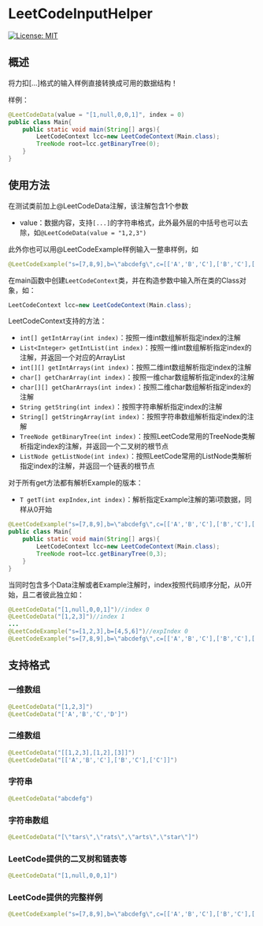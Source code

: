 # LeetCodeInputHelper
 [![License: MIT](https://img.shields.io/badge/License-MIT-yellow.svg)](https://opensource.org/licenses/MIT)
## 概述
将力扣[...]格式的输入样例直接转换成可用的数据结构！

样例：
```java
@LeetCodeData(value = "[1,null,0,0,1]", index = 0)
public class Main{
    public static void main(String[] args){
        LeetCodeContext lcc=new LeetCodeContext(Main.class);
        TreeNode root=lcc.getBinaryTree(0);
    }
}
```

## 使用方法
在测试类前加上@LeetCodeData注解，该注解包含1个参数
- value：数据内容，支持`[...]`的字符串格式，此外最外层的中括号也可以去除，如`@LeetCodeData(value = "1,2,3")
`

此外你也可以用@LeetCodeExample样例输入一整串样例，如
```java
@LeetCodeExample("s=[7,8,9],b=\"abcdefg\",c=[['A','B','C'],['B','C'],['C']],d=[1,null,0,0,1]")
```

在main函数中创建`LeetCodeContext`类，并在构造参数中输入所在类的Class对象，如：
```java
LeetCodeContext lcc=new LeetCodeContext(Main.class);
```

LeetCodeContext支持的方法：
- `int[] getIntArray(int index)`：按照一维int数组解析指定index的注解
- `List<Integer> getIntList(int index)`：按照一维int数组解析指定index的注解，并返回一个对应的ArrayList
- `int[][] getIntArrays(int index)`：按照二维int数组解析指定index的注解
- `char[] getCharArray(int index)`：按照一维char数组解析指定index的注解
- `char[][] getCharArrays(int index)`：按照二维char数组解析指定index的注解
- `String getString(int index)`：按照字符串解析指定index的注解
- `String[] getStringArray(int index)`：按照字符串数组解析指定index的注解
- `TreeNode getBinaryTree(int index)`：按照LeetCode常用的TreeNode类解析指定index的注解，并返回一个二叉树的根节点
- `ListNode getListNode(int index)`：按照LeetCode常用的ListNode类解析指定index的注解，并返回一个链表的根节点

对于所有get方法都有解析Example的版本：
- `T getT(int expIndex,int index)`：解析指定Example注解的第i项数据，同样从0开始

```java
@LeetCodeExample("s=[7,8,9],b=\"abcdefg\",c=[['A','B','C'],['B','C'],['C']],d=[1,null,0,0,1]")
public class Main{
    public static void main(String[] args){
        LeetCodeContext lcc=new LeetCodeContext(Main.class);
        TreeNode root=lcc.getBinaryTree(0,3);
    }
}
```

当同时包含多个Data注解或者Example注解时，index按照代码顺序分配，从0开始，且二者彼此独立如：
```java
@LeetCodeData("[1,null,0,0,1]")//index 0
@LeetCodeData("[1,2,3]")//index 1
...
@LeetCodeExample("s=[1,2,3],b=[4,5,6]")//expIndex 0
@LeetCodeExample("s=[7,8,9],b=\"abcdefg\",c=[['A','B','C'],['B','C'],['C']]")//expIndex 1
```

## 支持格式
### 一维数组
```java
@LeetCodeData("[1,2,3]")
@LeetCodeData("['A','B','C','D']")
```

### 二维数组
```java
@LeetCodeData("[[1,2,3],[1,2],[3]]")
@LeetCodeData("[['A','B','C'],['B','C'],['C']]")
```

### 字符串
```java
@LeetCodeData("abcdefg")
```

### 字符串数组 
```java
@LeetCodeData("[\"tars\",\"rats\",\"arts\",\"star\"]")
```

### LeetCode提供的二叉树和链表等
```java
@LeetCodeData("[1,null,0,0,1]")
```

### LeetCode提供的完整样例
```java
@LeetCodeExample("s=[7,8,9],b=\"abcdefg\",c=[['A','B','C'],['B','C'],['C']],d=[1,null,0,0,1]")
```